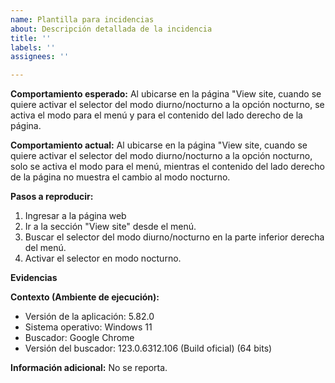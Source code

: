 ```yaml
---
name: Plantilla para incidencias
about: Descripción detallada de la incidencia
title: ''
labels: ''
assignees: ''

---
```


**Comportamiento esperado:**
Al ubicarse en la página "View site, cuando se quiere activar el selector del modo diurno/nocturno a la opción nocturno, se activa el modo para el menú y para el contenido del lado derecho de la página.

**Comportamiento actual:**
Al ubicarse en la página "View site, cuando se quiere activar el selector del modo diurno/nocturno a la opción nocturno, solo se activa el modo para el menú, mientras el contenido del lado derecho de la página no muestra el cambio al modo nocturno.

**Pasos a reproducir:**
1. Ingresar a la página web
2. Ir a la sección "View site" desde el menú.
3. Buscar el selector del modo diurno/nocturno en la parte inferior derecha del menú.
4. Activar el selector en modo nocturno.

**Evidencias**


**Contexto (Ambiente de ejecución):**
 - Versión de la aplicación: 5.82.0
 - Sistema operativo: Windows 11
 - Buscador: Google Chrome
 - Versión del buscador: 123.0.6312.106 (Build oficial) (64 bits)

**Información adicional:**
No se reporta.
